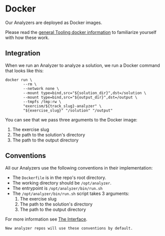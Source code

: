 # Docker

Our Analyzers are deployed as Docker images.

Please read the [general Tooling docker information](/docs/building/tooling/docker) to familiarize yourself with how these work.

## Integration

When we run an Analyzer to analyze a solution, we run a Docker command that looks like this:

```shell
docker run \
        --rm \
        --network none \
        --mount type=bind,src="${solution_dir}",dst=/solution \
        --mount type=bind,src="${output_dir}",dst=/output \
        --tmpfs /tmp:rw \
        "exercism/${track_slug}-analyzer" \
        "${exercise_slug}" "/solution" "/output"
```

You can see that we pass three arguments to the Docker image:

1. The exercise slug
2. The path to the solution's directory
3. The path to the output directory

## Conventions

All our Analyzers use the following conventions in their implementation:

- The `Dockerfile` is in the repo's root directory.
- The working directory should be `/opt/analyzer`.
- The entrypoint is `/opt/analyzer/bin/run.sh`
- The `/opt/analyzer/bin/run.sh` script takes 3 arguments:
  1. The exercise slug
  2. The path to the solution's directory
  3. The path to the output directory

For more information see [The Interface](/docs/building/tooling/analyzer/interface).

```exercism/note
New analyzer repos will use these conventions by default.
```
